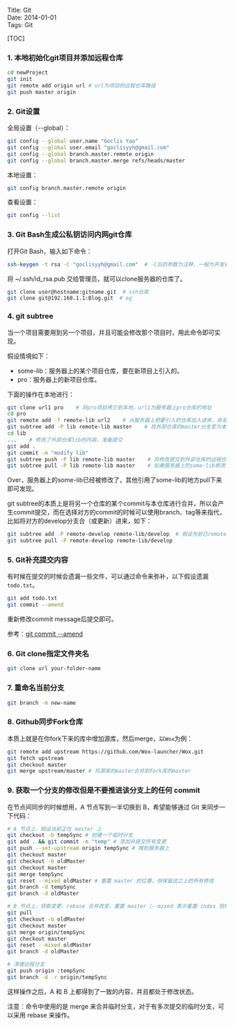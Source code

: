 Title: Git  
Date: 2014-01-01  
Tags: Git  


[TOC]

### 1. 本地初始化git项目并添加远程仓库
```bash
cd newProject
git init
git remote add origin url # url为项目的远程仓库路径
git push master origin
```

### 2. Git设置
全局设置（--global）：

```bash
git config --global user.name "Goclis Yao"
git config --global user.email "goclisyyh@gmail.com"
git config --global branch.master.remote origin
git config --global branch.master.merge refs/heads/master
```

本地设置：

```bash
git config branch.master.remote origin
```

查看设置：

```bash
git config --list
```

### 3. Git Bash生成公私钥访问内网git仓库
打开Git Bash，输入如下命令：

```bash
ssh-keygen -t rsa -C "goclisyyh@gmail.com"  # -C后的参数为注释，一般为开发者的email，后面有个步骤会让你输入密码
```

将 ~/.ssh/id_rsa.pub 交给管理员，就可以clone服务器的仓库了。

```bash
git clone user@hostname:gitname.git  # ssh仓库
git clone git@192.168.1.1:Blog.git  # eg
```

### 4. git subtree
当一个项目需要用到另一个项目，并且可能会修改那个项目时，用此命令即可实现。

假设情境如下：

- some-lib：服务器上的某个项目仓库，要在新项目上引入的。
- pro：服务器上的新项目仓库。

下面的操作在本地进行：

```bash
git clone url1 pro    # 将pro项目拷贝到本地，url1为服务器上pro仓库的地址
cd pro
git remote add -f remote-lib url2    # 从服务器上把要引入的仓库加入进来，命名为remote-lib，url2为服务器上some-lib仓库的地址
git subtree add -P lib remote-lib master    # 将外部仓库的master分支变为本地的文件夹，-P指定文件夹名
cd lib
...    # 修改了外部仓库lib的内容，准备提交
git add .
git commit -m "modify lib"
git subtree push -P lib remote-lib master    # 将修改提交到外部仓库的远程仓库的master分支
git subtree pull -P lib remote-lib master    # 如果服务器上的some-lib修改了，用这句命令进行修改，拉下来会设计到合并问题。
```

Over，服务器上的some-lib已经被修改了，其他引用了some-lib的地方pull下来即可发现。

git subtree的本质上是将另一个仓库的某个commit与本仓库进行合并，所以会产生commit提交，而在选择对方的commit的时候可以使用branch、tag等来指代，比如将对方的develop分支合（或更新）进来，如下：

```bash
git subtree add -P remote-develop remote-lib/develop  # 假设先前已remote add了remote-lib
git subtree pull -P remote-develop remote-lib/develop
```

### 5. Git补充提交内容
有时候在提交的时候会遗漏一些文件，可以通过命令来弥补，以下假设遗漏`todo.txt`。

```bash
git add todo.txt
git commit --amend
```

重新修改commit message后提交即可。

参考：[git commit --amend](https://www.atlassian.com/git/tutorials/rewriting-history/git-commit--amend)

### 6. Git clone指定文件夹名
```bash
git clone url your-folder-name
```

### 7. 重命名当前分支
```bash
git branch -m new-name
```

### 8. Github同步Fork仓库
本质上就是在你fork下来的库中增加源库，然后merge，以`Wox`为例：

```bash
git remote add upstream https://github.com/Wox-launcher/Wox.git
git fetch upstream
git checkout master
git merge upstream/master # 将源库的master合并到fork库的master
```

### 9. 获取一个分支的修改但是不要推进该分支上的任何 commit
在节点间同步的时候想用，A 节点写到一半切换到 B，希望能够通过 Git 来同步一下代码：

```bash
# A 节点上，假设当前正在 master 上
git checkout -b tempSync # 创建一个临时分支
git add . && git commit -m "temp" # 添加并提交所有变更
git push --set-upstream origin tempSync # 推到服务器上
git checkout master
git checkout -b oldMaster
git checkout master
git merge tempSync
git reset --mixed oldMaster # 重置 master 的位置，但保留这之上的所有修改
git branch -d tempSync
git branch -d oldMaster

# B 节点上，获取变更，rebase 合并改变，重置 master（--mixed 表示重置 index 但保留更改），删除本地临时分支
git pull
git checkout -b oldMaster
git checkout master
git merge origin/tempSync
git checkout master
git reset --mixed oldMaster
git branch -d oldMaster

# 清理远程分支
git push origin :tempSync
git branch -d -r origin/tempSync
```

这样操作之后，A 和 B 上都得到了一致的内容，并且都处于修改状态。

注意：命令中使用的是 merge 来合并临时分支，对于有多次提交的临时分支，可以采用 rebase 来操作。